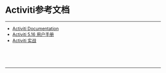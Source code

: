 # Activiti参考文档

---

* [Activiti Documentation](https://www.activiti.org/documentation)
* [Activiti 5.16 用户手册](http://www.mossle.com/docs/activiti/index.html)
* [Activiti 实战](http://book.51cto.com/art/201502/466138.htm)



<br/><br/><br/>

---

